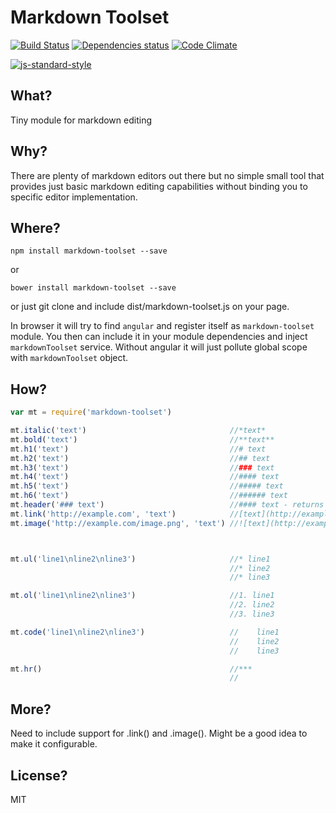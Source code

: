 # Markdown Toolset

[![Build Status](https://travis-ci.org/Deadarius/markdown-toolset.svg?branch=master)](https://travis-ci.org/Deadarius/markdown-toolset)
[![Dependencies status](https://david-dm.org/Deadarius/markdown-toolset.svg)](https://david-dm.org/Deadarius/markdown-toolset)
[![Code Climate](https://codeclimate.com/github/Deadarius/markdown-toolset/badges/gpa.svg)](https://codeclimate.com/github/Deadarius/markdown-toolset)

[![js-standard-style](https://cdn.rawgit.com/feross/standard/master/badge.svg)](https://github.com/feross/standard)
## What?

Tiny module for markdown editing

## Why?

There are plenty of markdown editors out there but no simple small tool that provides just basic markdown editing capabilities without binding you to specific editor implementation.

## Where?

```
npm install markdown-toolset --save
```
or
```
bower install markdown-toolset --save
```

or just git clone and include dist/markdown-toolset.js on your page.

In browser it will try to find ```angular``` and register itself as ```markdown-toolset``` module. You then can include it in your module dependencies and inject ```markdownToolset``` service.
Without angular it will just pollute global scope with ```markdownToolset``` object.

## How?

```js
var mt = require('markdown-toolset')

mt.italic('text')                                //*text*
mt.bold('text')                                  //**text**
mt.h1('text')                                    //# text
mt.h2('text')                                    //## text
mt.h3('text')                                    //### text
mt.h4('text')                                    //#### text
mt.h5('text')                                    //##### text
mt.h6('text')                                    //###### text
mt.header('### text')                            //#### text - returns next header or cycles back to text
mt.link('http://example.com', 'text')            //[text](http://example.com)
mt.image('http://example.com/image.png', 'text') //![text](http://example.com/image.png)



mt.ul('line1\nline2\nline3')                     //* line1
                                                 //* line2
                                                 //* line3

mt.ol('line1\nline2\nline3')                     //1. line1
                                                 //2. line2
                                                 //3. line3

mt.code('line1\nline2\nline3')                   //    line1
                                                 //    line2
                                                 //    line3

mt.hr()                                          //***
                                                 //
```

## More?

Need to include support for .link() and .image().
Might be a good idea to make it configurable.
## License?
MIT
